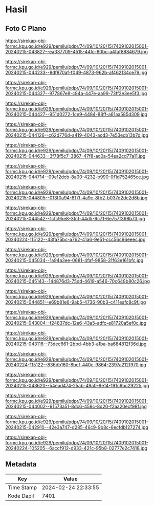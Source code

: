 # Hasil

## Foto C Plano

https://sirekap-obj-formc.kpu.go.id/e929/pemilu/pdpr/74/09/10/20/15/7409102015001-20240215-043827--ea337709-4515-44fc-80bc-a4faf8884679.jpg

https://sirekap-obj-formc.kpu.go.id/e929/pemilu/pdpr/74/09/10/20/15/7409102015001-20240215-044233--8df870af-f049-4873-962b-af462134ce79.jpg

https://sirekap-obj-formc.kpu.go.id/e929/pemilu/pdpr/74/09/10/20/15/7409102015001-20240215-044327--977867e8-c84a-447e-aa99-73ff2e3ee5f3.jpg

https://sirekap-obj-formc.kpu.go.id/e929/pemilu/pdpr/74/09/10/20/15/7409102015001-20240215-044427--951d0272-1ce9-4484-88ff-a61aa585d309.jpg

https://sirekap-obj-formc.kpu.go.id/e929/pemilu/pdpr/74/09/10/20/15/7409102015001-20240215-044126--c62d776d-a419-4043-acd3-7e53ecb13b7d.jpg

https://sirekap-obj-formc.kpu.go.id/e929/pemilu/pdpr/74/09/10/20/15/7409102015001-20240215-044633--3f78f5c7-3867-47f8-ac0a-54ea2cd77a11.jpg

https://sirekap-obj-formc.kpu.go.id/e929/pemilu/pdpr/74/09/10/20/15/7409102015001-20240215-044714--09e12dcb-8a00-4232-b990-0f1d752465ce.jpg

https://sirekap-obj-formc.kpu.go.id/e929/pemilu/pdpr/74/09/10/20/15/7409102015001-20240215-044805--013f0a94-817f-4a9c-8fb2-b037d2de2d8b.jpg

https://sirekap-obj-formc.kpu.go.id/e929/pemilu/pdpr/74/09/10/20/15/7409102015001-20240215-044542--1cfc95e8-3fcf-44d5-9c71-6e757f398b73.jpg

https://sirekap-obj-formc.kpu.go.id/e929/pemilu/pdpr/74/09/10/20/15/7409102015001-20240224-115122--43fa75bc-a762-41a6-9e51-ccc56c96eeec.jpg

https://sirekap-obj-formc.kpu.go.id/e929/pemilu/pdpr/74/09/10/20/15/7409102015001-20240215-045034--1a94a3ee-0681-4faf-9858-31f63e161bfc.jpg

https://sirekap-obj-formc.kpu.go.id/e929/pemilu/pdpr/74/09/10/20/15/7409102015001-20240215-045143--144876d3-75dd-4619-a546-70c648b80c26.jpg

https://sirekap-obj-formc.kpu.go.id/e929/pemilu/pdpr/74/09/10/20/15/7409102015001-20240215-044851--e69b81e6-9ab5-4736-90b3-c411eafc8c9f.jpg

https://sirekap-obj-formc.kpu.go.id/e929/pemilu/pdpr/74/09/10/20/15/7409102015001-20240215-043004--f24837dc-12e6-43a5-adfc-e81720a5ef0c.jpg

https://sirekap-obj-formc.kpu.go.id/e929/pemilu/pdpr/74/09/10/20/15/7409102015001-20240215-043116--73dec661-2bbd-4bb3-a1ba-ba684812f36d.jpg

https://sirekap-obj-formc.kpu.go.id/e929/pemilu/pdpr/74/09/10/20/15/7409102015001-20240224-115122--836db160-8bef-440c-9864-2397a212f970.jpg

https://sirekap-obj-formc.kpu.go.id/e929/pemilu/pdpr/74/09/10/20/15/7409102015001-20240215-043620--54ead474-25ab-49a0-9e14-191c9bc29225.jpg

https://sirekap-obj-formc.kpu.go.id/e929/pemilu/pdpr/74/09/10/20/15/7409102015001-20240215-044002--91573a51-8dc6-459c-8d20-f2aa20ecf98f.jpg

https://sirekap-obj-formc.kpu.go.id/e929/pemilu/pdpr/74/09/10/20/15/7409102015001-20240215-042910--42e3a747-d285-46c9-9b8c-6ecfdb127274.jpg

https://sirekap-obj-formc.kpu.go.id/e929/pemilu/pdpr/74/09/10/20/15/7409102015001-20240224-105205--6accf912-d933-421c-95b8-02777e2c7418.jpg


## Metadata

| Key        | Value               |
| ---------- | ------------------- |
| Time Stamp | 2024-02-24 22:33:55 |
| Kode Dapil | 7401                |



